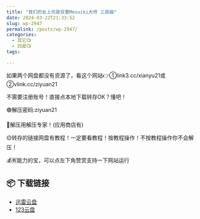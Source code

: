 ```yaml
---
title: "我们的女上司是双重Mesuiki大师 三部曲"
date: 2024-03-22T21:33:52
slug: wp-2947
permalink: /posts/wp-2947/
categories:
  - 其它📺
  - 四爱📺
tags:

---
```


如果两个网盘都没有资源了，看这个网站👉①link3.cc/xianyu21或②vlink.cc/ziyuan21

不需要注册账号！直接点本地下载转存OK？懂吧！

🟢解压密码:ziyuan21

🔵解压用解压专家！(应用商店有)

🟡转存的链接网盘有教程！一定要看教程！按教程操作！不按教程操作你不会解压！

💰🈶能力的宝，可以点左下角赞赏支持一下网站运行

## 📦 下载链接
- [迅雷云盘](https://blziyuan21.com/pay-download/2947?key=3068d9f409&down_id=0)
- [123云盘](https://blziyuan21.com/pay-download/2947?key=3068d9f409&down_id=1)

